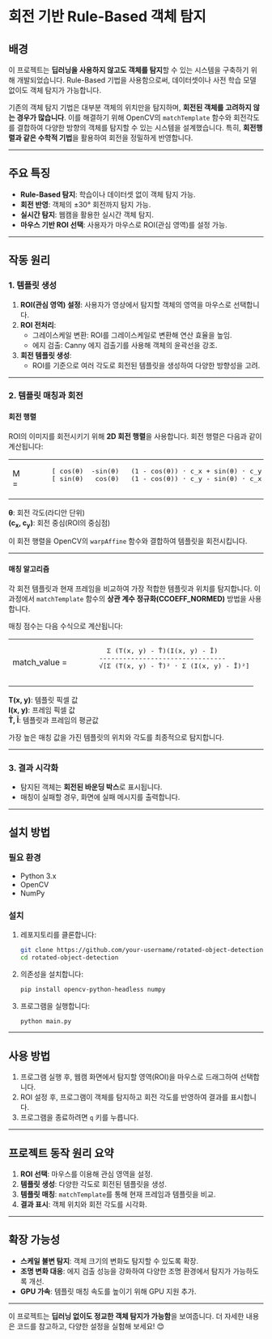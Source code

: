 # 회전 기반 Rule-Based 객체 탐지

## **배경**

이 프로젝트는 **딥러닝을 사용하지 않고도 객체를 탐지**할 수 있는 시스템을 구축하기 위해 개발되었습니다. Rule-Based 기법을 사용함으로써, 데이터셋이나 사전 학습 모델 없이도 객체 탐지가 가능합니다.

기존의 객체 탐지 기법은 대부분 객체의 위치만을 탐지하며, **회전된 객체를 고려하지 않는 경우가 많습니다**. 이를 해결하기 위해 OpenCV의 `matchTemplate` 함수와 회전각도를 결합하여 다양한 방향의 객체를 탐지할 수 있는 시스템을 설계했습니다. 특히, **회전행렬과 같은 수학적 기법**을 활용하여 회전을 정밀하게 반영합니다.

---

## **주요 특징**

- **Rule-Based 탐지**: 학습이나 데이터셋 없이 객체 탐지 가능.
- **회전 반영**: 객체의 ±30° 회전까지 탐지 가능.
- **실시간 탐지**: 웹캠을 활용한 실시간 객체 탐지.
- **마우스 기반 ROI 선택**: 사용자가 마우스로 ROI(관심 영역)를 설정 가능.

---

## **작동 원리**

### 1. **템플릿 생성**
1. **ROI(관심 영역) 설정**: 사용자가 영상에서 탐지할 객체의 영역을 마우스로 선택합니다.
2. **ROI 전처리**:
   - 그레이스케일 변환: ROI를 그레이스케일로 변환해 연산 효율을 높임.
   - 에지 검출: Canny 에지 검출기를 사용해 객체의 윤곽선을 강조.
3. **회전 템플릿 생성**:
   - ROI를 기준으로 여러 각도로 회전된 템플릿을 생성하여 다양한 방향성을 고려.

---

### 2. **템플릿 매칭과 회전**

#### **회전 행렬**
ROI의 이미지를 회전시키기 위해 **2D 회전 행렬**을 사용합니다. 회전 행렬은 다음과 같이 계산됩니다:

<table>
  <tr>
    <td>M = </td>
    <td>
      <pre>
      [ cos(θ)  -sin(θ)   (1 - cos(θ)) ⋅ c_x + sin(θ) ⋅ c_y ]
      [ sin(θ)   cos(θ)   (1 - cos(θ)) ⋅ c_y - sin(θ) ⋅ c_x ]
      </pre>
    </td>
  </tr>
</table>
<p>
  <b>θ</b>: 회전 각도(라디안 단위)<br>
  <b>(c<sub>x</sub>, c<sub>y</sub>)</b>: 회전 중심(ROI의 중심점)
</p>

이 회전 행렬을 OpenCV의 `warpAffine` 함수와 결합하여 템플릿을 회전시킵니다.

---

#### **매칭 알고리즘**
각 회전 템플릿과 현재 프레임을 비교하여 가장 적합한 템플릿과 위치를 탐지합니다. 이 과정에서 `matchTemplate` 함수의 **상관 계수 정규화(CCOEFF_NORMED)** 방법을 사용합니다.

매칭 점수는 다음 수식으로 계산됩니다:

<table>
  <tr>
    <td>
      match_value =
    </td>
    <td>
      <pre>
        Σ (T(x, y) - T̄)(I(x, y) - Ī)
      --------------------------------
      √[Σ (T(x, y) - T̄)² ⋅ Σ (I(x, y) - Ī)²]
      </pre>
    </td>
  </tr>
</table>

<p>
  <b>T(x, y)</b>: 템플릿 픽셀 값<br>
  <b>I(x, y)</b>: 프레임 픽셀 값<br>
  <b>T̄, Ī</b>: 템플릿과 프레임의 평균값
</p>

가장 높은 매칭 값을 가진 템플릿의 위치와 각도를 최종적으로 탐지합니다.

---

### 3. **결과 시각화**
- 탐지된 객체는 **회전된 바운딩 박스**로 표시됩니다.
- 매칭이 실패할 경우, 화면에 실패 메시지를 출력합니다.

---

## **설치 방법**

### **필요 환경**
- Python 3.x
- OpenCV
- NumPy

### **설치**
1. 레포지토리를 클론합니다:
    ```bash
    git clone https://github.com/your-username/rotated-object-detection.git
    cd rotated-object-detection
    ```

2. 의존성을 설치합니다:
    ```bash
    pip install opencv-python-headless numpy
    ```

3. 프로그램을 실행합니다:
    ```bash
    python main.py
    ```

---

## **사용 방법**

1. 프로그램 실행 후, 웹캠 화면에서 탐지할 영역(ROI)을 마우스로 드래그하여 선택합니다.
2. ROI 설정 후, 프로그램이 객체를 탐지하고 회전 각도를 반영하여 결과를 표시합니다.
3. 프로그램을 종료하려면 `q` 키를 누릅니다.

---

## **프로젝트 동작 원리 요약**

1. **ROI 선택**: 마우스를 이용해 관심 영역을 설정.
2. **템플릿 생성**: 다양한 각도로 회전된 템플릿을 생성.
3. **템플릿 매칭**: `matchTemplate`를 통해 현재 프레임과 템플릿을 비교.
4. **결과 표시**: 객체 위치와 회전 각도를 시각화.

---

## **확장 가능성**

- **스케일 불변 탐지**: 객체 크기의 변화도 탐지할 수 있도록 확장.
- **조명 변화 대응**: 에지 검출 성능을 강화하여 다양한 조명 환경에서 탐지가 가능하도록 개선.
- **GPU 가속**: 템플릿 매칭 속도를 높이기 위해 GPU 지원 추가.

---

이 프로젝트는 **딥러닝 없이도 정교한 객체 탐지가 가능함**을 보여줍니다. 더 자세한 내용은 코드를 참고하고, 다양한 설정을 실험해 보세요! 😊
